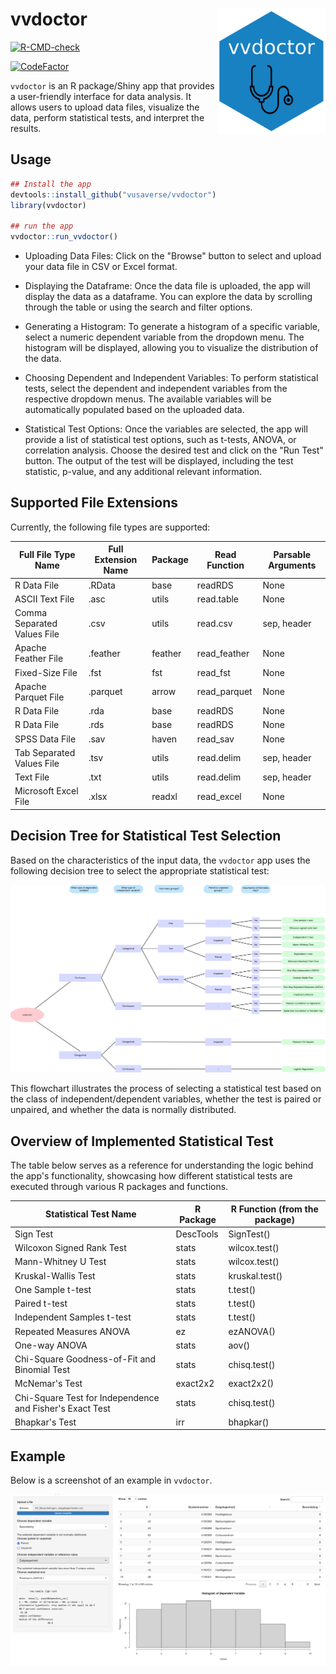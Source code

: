 # vvdoctor <a href='https://github.com/vusaverse/vvdoctor'><img src="man/figures/hex-vvdoctor.png" style="float:right; height:200px;" height="200" align="right"/></a>

<!-- badges: start -->

[![R-CMD-check](https://github.com/vusaverse/vvdoctor/actions/workflows/check-standard.yaml/badge.svg)](https://github.com/vusaverse/vvdoctor/actions/workflows/check-standard.yaml)

[![CodeFactor](https://www.codefactor.io/repository/github/vusaverse/vvdoctor/badge)](https://www.codefactor.io/repository/github/vusaverse/vvdoctor)
<!-- badges: end -->

`vvdoctor` is an R package/Shiny app that provides a user-friendly interface for data analysis. It allows users to upload data files, visualize the data, perform statistical tests, and interpret the results.

## Usage

``` r
## Install the app
devtools::install_github("vusaverse/vvdoctor")
library(vvdoctor)

## run the app
vvdoctor::run_vvdoctor()
```

-   Uploading Data Files: Click on the "Browse" button to select and upload your data file in CSV or Excel format.

-   Displaying the Dataframe: Once the data file is uploaded, the app will display the data as a dataframe. You can explore the data by scrolling through the table or using the search and filter options.

-   Generating a Histogram: To generate a histogram of a specific variable, select a numeric dependent variable from the dropdown menu. The histogram will be displayed, allowing you to visualize the distribution of the data.

-   Choosing Dependent and Independent Variables: To perform statistical tests, select the dependent and independent variables from the respective dropdown menus. The available variables will be automatically populated based on the uploaded data.

-   Statistical Test Options: Once the variables are selected, the app will provide a list of statistical test options, such as t-tests, ANOVA, or correlation analysis. Choose the desired test and click on the "Run Test" button. The output of the test will be displayed, including the test statistic, p-value, and any additional relevant information.


## Supported File Extensions

Currently, the following file types are supported:

| Full File Type Name | Full Extension Name | Package | Read Function | Parsable Arguments |
|----------------------|---------------------|---------|---------------|--------------------|
| R Data File       | .RData           | base  | readRDS     | None             |
| ASCII Text File    | .asc             | utils | read.table  | None             |
| Comma Separated Values File | .csv | utils | read.csv       | sep, header      |
| Apache Feather File | .feather         | feather | read_feather | None             |
| Fixed-Size File    | .fst             | fst   | read_fst    | None             |
| Apache Parquet File | .parquet         | arrow | read_parquet | None             |
| R Data File       | .rda             | base  | readRDS     | None             |
| R Data File       | .rds             | base  | readRDS     | None             |
| SPSS Data File     | .sav             | haven | read_sav    | None             |
| Tab Separated Values File | .tsv | utils | read.delim      | sep, header      |
| Text File          | .txt             | utils | read.delim  | sep, header      |
| Microsoft Excel File | .xlsx            | readxl | read_excel  | None             |


## Decision Tree for Statistical Test Selection

Based on the characteristics of the input data, the `vvdoctor` app uses the following decision tree to select the appropriate statistical test:

![Decision Tree Flowchart](man/figures/decision_tree_flowchart.png)

This flowchart illustrates the process of selecting a statistical test based on the class of independent/dependent variables, whether the test is paired or unpaired, and whether the data is normally distributed. 

## Overview of Implemented Statistical Test

The table below serves as a reference for understanding the logic behind the app's functionality, 
showcasing how different statistical tests are executed through various R packages and functions.

| Statistical Test Name                                      | R Package | R Function (from the package) |
|------------------------------------------------------------|------------|---------------------------------|
| Sign Test                                                 | DescTools | SignTest()                      |
| Wilcoxon Signed Rank Test                                 | stats      | wilcox.test()                   |
| Mann-Whitney U Test                                        | stats      | wilcox.test()                   |
| Kruskal-Wallis Test                                        | stats      | kruskal.test()                 |
| One Sample t-test                                          | stats      | t.test()                        |
| Paired t-test                                              | stats      | t.test()                        |
| Independent Samples t-test                                 | stats      | t.test()                        |
| Repeated Measures ANOVA                                    | ez         | ezANOVA()                       |
| One-way ANOVA                                              | stats      | aov()                           |
| Chi-Square Goodness-of-Fit and Binomial Test               | stats      | chisq.test()                    |
| McNemar's Test                                             | exact2x2   | exact2x2()                      |
| Chi-Square Test for Independence and Fisher's Exact Test | stats      | chisq.test()                    |
| Bhapkar's Test                                             | irr        | bhapkar()                       |



## Example

Below is a screenshot of an example in `vvdoctor`.

![example](man/figures/vvdoctor_example.png)
